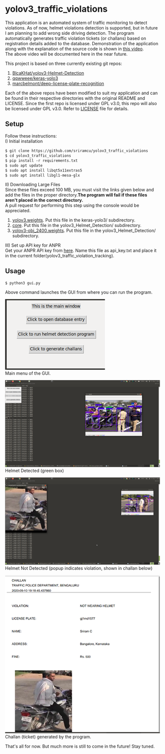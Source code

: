 # yolov3_traffic_violations
This application is an automated system of traffic monitoring to detect violations. As of now, helmet violations detection is supported, but in future I am planning to add wrong side driving detection. The program automatically generates traffic violation tickets (or challans) based on registration details added to the database. Demonstration of the application along with the explanation of the source code is shown in [this video](https://github.com/sriramcu/yolov3_traffic_violation_tracking/blob/master/demo_full.mp4).  
The above video will be documented here in the near future.  
  
This project is based on three currently existing git repos:  
1. [BlcaKHat/yolov3-Helmet-Detection](https://github.com/BlcaKHat/yolov3-Helmet-Detection)
2. [qqwweee/keras-yolo3](https://github.com/qqwweee/keras-yolo3)
3. [marcbelmont/deep-license-plate-recognition](https://github.com/marcbelmont/deep-license-plate-recognition)  

Each of the above repos have been modified to suit my application and can be found in their respective directories with the original README and LICENSE. Since the first repo  is licensed under GPL v3.0, this repo will also be licensed under GPL v3.0. Refer to [LICENSE](https://github.com/sriramcu/yolov3_traffic_violation_tracking/blob/master/LICENSE) file for details.

## Setup
Follow these instructions:  
I) Initial installation  
```console  
$ git clone https://github.com/sriramcu/yolov3_traffic_violations
$ cd yolov3_traffic_violations
$ pip install -r requirements.txt
$ sudo apt update 
$ sudo apt install libqt5x11extras5
$ sudo apt install libgl1-mesa-glx
```  
II) Downloading Large Files  
Since these files exceed 100 MB, you must visit the links given below and add the files in the proper directory.**The program will fail if these files aren't placed in the correct directory.**  
A pull request for performing this step using the console would be appreciated.

1.  [yolov3.weights](https://drive.google.com/file/d/16XNa9Zt5GfgeCNW0fl8Hfx9ZaPQ2OEtt/view?usp=sharing). Put this file in the keras-yolo3/ subdirectory.  
2. [core](https://drive.google.com/file/d/17Uu7X9-MI0e0SetrV2ZReHOk1buWPfMH/view?usp=sharing). Put this file in the yolov3_Helmet_Detection/ subdirectory.  
3. [yolov3-obj_2400.weights](https://drive.google.com/file/d/16Pr_4FbOkoktDDE8rZpB8b2bh-GYouJl/view?usp=sharing). Put this file in the yolov3_Helmet_Detection/ subdirectory.

III) Set up API key for ANPR  
Get your ANPR API key from [here](https://platerecognizer.com/?utm_source=github&utm_medium=website). Name this file as api_key.txt and place it in the current folder(yolov3_traffic_violation_tracking).


## Usage
```console
$ python3 gui.py
```
Above command launches the GUI from where you can run the program.  

![](mainmenu.png?raw=true)  
Main menu of the GUI.  

![](helmet_detected.png?raw=true)  
Helmet Detected (green box)

![](no_helmet.png?raw=true)  
Helmet Not Detected (popup indicates violation, shown in challan below)
  

![](challan.png?raw=true)  
Challan (ticket) generated by the program.  


That's all for now. But much more is still to come in the future! Stay tuned.  



